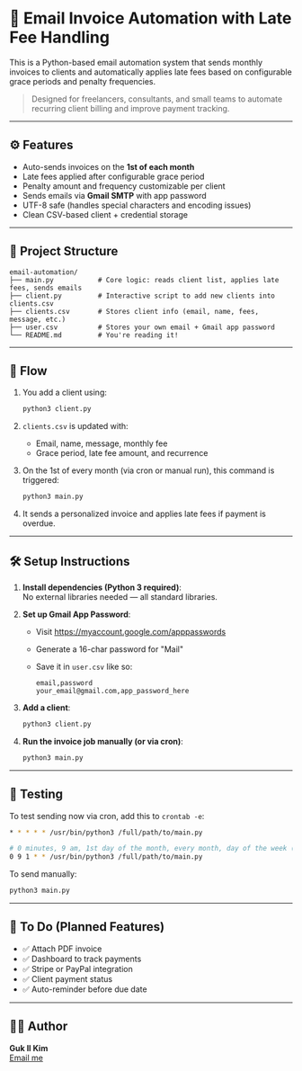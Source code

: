 # 📧 Email Invoice Automation with Late Fee Handling

This is a Python-based email automation system that sends monthly invoices to clients and automatically applies late fees based on configurable grace periods and penalty frequencies.

> Designed for freelancers, consultants, and small teams to automate recurring client billing and improve payment tracking.

---

## ⚙️ Features

- Auto-sends invoices on the **1st of each month**
- Late fees applied after configurable grace period
- Penalty amount and frequency customizable per client
- Sends emails via **Gmail SMTP** with app password
- UTF-8 safe (handles special characters and encoding issues)
- Clean CSV-based client + credential storage

---

## 🧩 Project Structure
```
email-automation/
├── main.py           # Core logic: reads client list, applies late fees, sends emails
├── client.py         # Interactive script to add new clients into clients.csv
├── clients.csv       # Stores client info (email, name, fees, message, etc.)
├── user.csv          # Stores your own email + Gmail app password
└── README.md         # You're reading it!
```

---

## 🔁 Flow

1. You add a client using:
   ```bash
   python3 client.py
   ```

2. `clients.csv` is updated with:
   - Email, name, message, monthly fee
   - Grace period, late fee amount, and recurrence

3. On the 1st of every month (via cron or manual run), this command is triggered:
   ```bash
   python3 main.py
   ```

4. It sends a personalized invoice and applies late fees if payment is overdue.

---

## 🛠️ Setup Instructions

1. **Install dependencies (Python 3 required)**:  
   No external libraries needed — all standard libraries.

2. **Set up Gmail App Password**:
   - Visit https://myaccount.google.com/apppasswords
   - Generate a 16-char password for "Mail"
   - Save it in `user.csv` like so:

     ```
     email,password
     your_email@gmail.com,app_password_here
     ```

3. **Add a client**:
   ```bash
   python3 client.py
   ```

4. **Run the invoice job manually (or via cron)**:
   ```bash
   python3 main.py
   ```

---

## 🧪 Testing

To test sending now via cron, add this to `crontab -e`:
```bash
* * * * * /usr/bin/python3 /full/path/to/main.py

# 0 minutes, 9 am, 1st day of the month, every month, day of the week (5 stars)
0 9 1 * * /usr/bin/python3 /full/path/to/main.py
```

To send manually:
```bash
python3 main.py
```

---

## 🧭 To Do (Planned Features)

- ✅ Attach PDF invoice
- ✅ Dashboard to track payments
- ✅ Stripe or PayPal integration
- ✅ Client payment status
- ✅ Auto-reminder before due date

---

## 🧑‍💻 Author

**Guk Il Kim**  
[Email me](mailto:kimgukil2@gmail.com)
